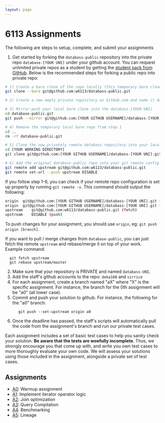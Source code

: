 ```yaml
---
layout: page
---
```


# 6113 Assignments

The following are steps to setup, complete, and submit your assignments

1. Get started by forking the `databass-public` repository into the private repo `database-[YOUR UNI]` under your github account. You can request unlimited private repos as a student by getting the [student pack from GitHub](https://education.github.com/pack). Below is the recommended steps for forking a public repo into private repo:

```bash
# 1) Create a bare clone of the repo locally (this temporary bare clone will be removed in the future)
git clone --bare git@github.com:w6113/databass-public.git

# 2) Create a new empty private repository on GitHub.com and name it databass-[YOUR UNI]. 

# 3) Mirror-push your local bare clone into the databass-[YOUR UNI]
cd database-public.git
git push --mirror git@github.com:[YOUR GITHUB USERNAME]/databass-[YOUR UNI].git

# 4) Remove the temporary local bare repo from step 1
cd ..
rm -rf database-public.git

# 5) Clone the now privately remote databass repository into your local workspace
cd [YOUR WORKING DIRECTORY]
git clone git@github.com:[YOUR GITHUB USERNAME]/databass-[YOUR UNI].git

# 6) Add the original databass-public repo into your git remote config for potential future changes, and make sure to disable push on the remote repo
git remote add upstream git@github.com:w6113/databass-public.git
git remote set-url --push upstream DISABLE 
```

If you follow step 1-6, you can check if your remote repo configuration is set up properly by running `git remote -v`. This command should output the following:

```bash
origin	git@github.com:[YOUR GITHUB USERNAME]/databass-[YOUR UNI].git (fetch)
origin	git@github.com:[YOUR GITHUB USERNAME]/databass-[YOUR UNI].git (push)
upstream	git@github.com:w6113/databass-public.git (fetch)
upstream	DISABLE (push)
```

To push changes for your assignment, you should use `origin`, eg: `git push origin [branch]`.

If you want to pull / merge changes from `database-public`, you can just fetch the remote `upstream` and rebase/merge it on top of your work. Example command:

```
  git fetch upstream
  git rebase upstream/master
```

2. Make sure that your repository is PRIVATE and named `databass-UNI`.
3. Add the staff's github accounts to the repo: `deka108` and `sirrice`
4. For each assignment, create a branch named "aX" where "X" is the specific assignment.  For instance, the branch for the 0th assignment will be "a0" (all lower case).
5. Commit and push your solution to github.  For instance, the following for the "a0" branch:

```
      git push --set-upstream origin a0
```

6. Once the deadline has passed, the staff's scripts will automatically pull the code from the assignment's branch and run our private test cases.  


Each assignment includes a set of basic test cases to help you sanity check your solution.   **Be aware that the tests are woefully incomplete**. Thus, we strongly encourage you that come up with, and write you own test cases to more thoroughly evaluate your own code.    We will assess your solutions using those included in the assignment, alongside a private set of test cases.

<!--
## Submission Overview

Need to decide on how to submit if the above procedure is hard to automate

* Use this pytest autograder?
  * https://github.com/ucsb-gradescope-tools/sample-python-pytest-autograder
  * https://github.com/ucsb-gradescope-tools/pytest_utils
* Follow Chicago's protocol? https://github.com/UCHI-DB/course-info#submitting-your-lab
-->


## Assignments

* [A0](./a0.md): Warmup assignment
* [A1](./a1.md): Implement iterator operator logic
* [A2](./a2.md): Join optimization
* [A3](./a3.md): Query Compilation
* [A4](./a4.md): Benchmarking
* [A5](./a5.md): Lineage

